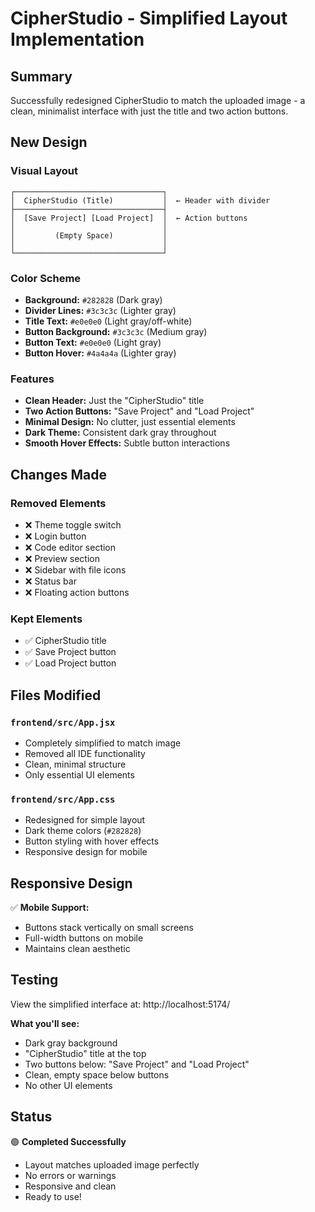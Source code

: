 # CipherStudio - Simplified Layout Implementation

## Summary

Successfully redesigned CipherStudio to match the uploaded image - a clean, minimalist interface with just the title and two action buttons.

## New Design

### Visual Layout
```
┌─────────────────────────────────┐
│  CipherStudio (Title)           │  ← Header with divider
├─────────────────────────────────┤
│  [Save Project] [Load Project]  │  ← Action buttons
│                                 │
│         (Empty Space)           │
│                                 │
└─────────────────────────────────┘
```

### Color Scheme
- **Background:** `#282828` (Dark gray)
- **Divider Lines:** `#3c3c3c` (Lighter gray)
- **Title Text:** `#e0e0e0` (Light gray/off-white)
- **Button Background:** `#3c3c3c` (Medium gray)
- **Button Text:** `#e0e0e0` (Light gray)
- **Button Hover:** `#4a4a4a` (Lighter gray)

### Features
- **Clean Header:** Just the "CipherStudio" title
- **Two Action Buttons:** "Save Project" and "Load Project"
- **Minimal Design:** No clutter, just essential elements
- **Dark Theme:** Consistent dark gray throughout
- **Smooth Hover Effects:** Subtle button interactions

## Changes Made

### Removed Elements
- ❌ Theme toggle switch
- ❌ Login button
- ❌ Code editor section
- ❌ Preview section
- ❌ Sidebar with file icons
- ❌ Status bar
- ❌ Floating action buttons

### Kept Elements
- ✅ CipherStudio title
- ✅ Save Project button
- ✅ Load Project button

## Files Modified

### `frontend/src/App.jsx`
- Completely simplified to match image
- Removed all IDE functionality
- Clean, minimal structure
- Only essential UI elements

### `frontend/src/App.css`
- Redesigned for simple layout
- Dark theme colors (`#282828`)
- Button styling with hover effects
- Responsive design for mobile

## Responsive Design
✅ **Mobile Support:**
- Buttons stack vertically on small screens
- Full-width buttons on mobile
- Maintains clean aesthetic

## Testing
View the simplified interface at: http://localhost:5174/

**What you'll see:**
- Dark gray background
- "CipherStudio" title at the top
- Two buttons below: "Save Project" and "Load Project"
- Clean, empty space below buttons
- No other UI elements

## Status
🟢 **Completed Successfully**
- Layout matches uploaded image perfectly
- No errors or warnings
- Responsive and clean
- Ready to use!

